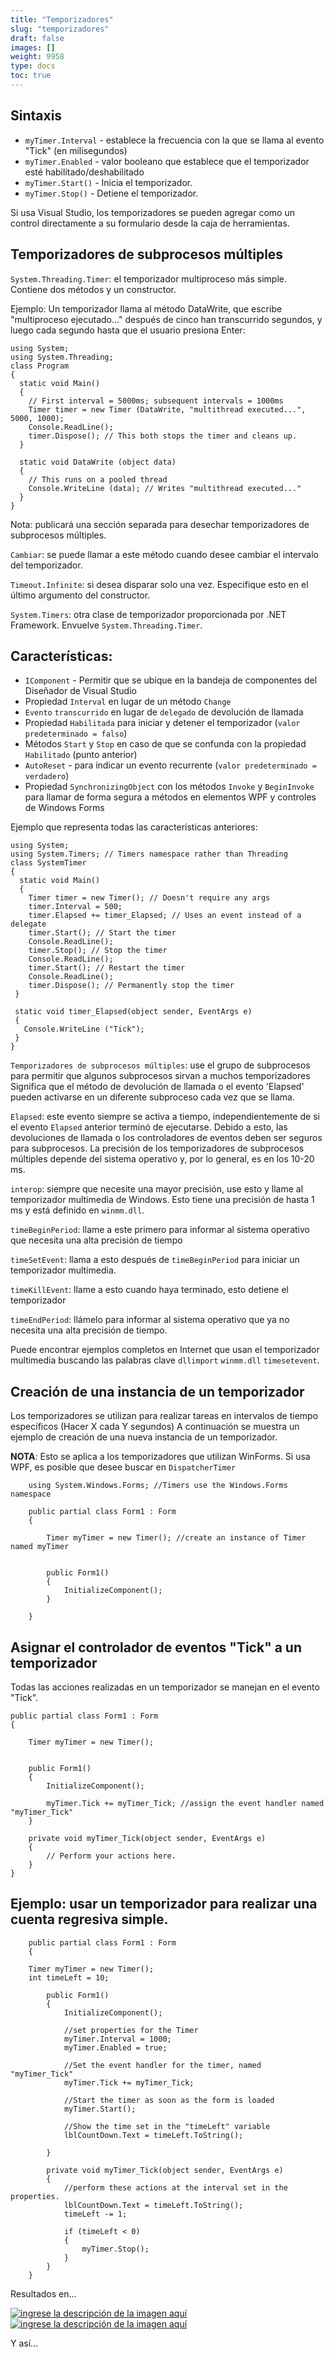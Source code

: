 ```yaml
---
title: "Temporizadores"
slug: "temporizadores"
draft: false
images: []
weight: 9958
type: docs
toc: true
---
```


## Sintaxis
- `myTimer.Interval` - establece la frecuencia con la que se llama al evento "Tick" (en milisegundos)
- `myTimer.Enabled` - valor booleano que establece que el temporizador esté habilitado/deshabilitado
- `myTimer.Start()` - Inicia el temporizador.
- `myTimer.Stop()` - Detiene el temporizador.

Si usa Visual Studio, los temporizadores se pueden agregar como un control directamente a su formulario desde la caja de herramientas.

## Temporizadores de subprocesos múltiples
`System.Threading.Timer`: el temporizador multiproceso más simple. Contiene dos métodos y un constructor.

Ejemplo:
Un temporizador llama al método DataWrite, que escribe "multiproceso ejecutado..." después de cinco
han transcurrido segundos, y luego cada segundo hasta que el usuario presiona Enter:

    using System;
    using System.Threading;
    class Program
    {
      static void Main()
      {
        // First interval = 5000ms; subsequent intervals = 1000ms
        Timer timer = new Timer (DataWrite, "multithread executed...", 5000, 1000);
        Console.ReadLine();
        timer.Dispose(); // This both stops the timer and cleans up.
      }

      static void DataWrite (object data)
      {
        // This runs on a pooled thread
        Console.WriteLine (data); // Writes "multithread executed..."
      }
    }

Nota: publicará una sección separada para desechar temporizadores de subprocesos múltiples.

`Cambiar`: se puede llamar a este método cuando desee cambiar el intervalo del temporizador.

`Timeout.Infinite`: si desea disparar solo una vez. Especifique esto en el último argumento del constructor.

`System.Timers`: otra clase de temporizador proporcionada por .NET Framework. Envuelve `System.Threading.Timer`.

Características:
---------

- `IComponent` - Permitir que se ubique en la bandeja de componentes del Diseñador de Visual Studio
- Propiedad `Interval` en lugar de un método `Change`
- `Evento` `transcurrido` en lugar de `delegado` de devolución de llamada
- Propiedad `Habilitada` para iniciar y detener el temporizador (`valor predeterminado = falso`)
- Métodos `Start` y `Stop` en caso de que se confunda con la propiedad `Habilitado` (punto anterior)
- `AutoReset` - para indicar un evento recurrente (`valor predeterminado = verdadero`)
- Propiedad `SynchronizingObject` con los métodos `Invoke` y `BeginInvoke` para
llamar de forma segura a métodos en elementos WPF y controles de Windows Forms


Ejemplo que representa todas las características anteriores:

    using System;
    using System.Timers; // Timers namespace rather than Threading
    class SystemTimer
    {
      static void Main()
      {
        Timer timer = new Timer(); // Doesn't require any args
        timer.Interval = 500;
        timer.Elapsed += timer_Elapsed; // Uses an event instead of a delegate
        timer.Start(); // Start the timer
        Console.ReadLine();
        timer.Stop(); // Stop the timer
        Console.ReadLine();
        timer.Start(); // Restart the timer
        Console.ReadLine();
        timer.Dispose(); // Permanently stop the timer
     }

     static void timer_Elapsed(object sender, EventArgs e)
     {
       Console.WriteLine ("Tick");
     }
    }

`Temporizadores de subprocesos múltiples`: use el grupo de subprocesos para permitir que algunos subprocesos sirvan a muchos
temporizadores Significa que el método de devolución de llamada o el evento 'Elapsed' pueden activarse en un diferente
subproceso cada vez que se llama.

`Elapsed`: este evento siempre se activa a tiempo, independientemente de si el evento `Elapsed` anterior terminó de ejecutarse. Debido a esto, las devoluciones de llamada o los controladores de eventos deben ser seguros para subprocesos.
La precisión de los temporizadores de subprocesos múltiples depende del sistema operativo y, por lo general, es
en los 10-20 ms.

`interop`: siempre que necesite una mayor precisión, use esto y llame al temporizador multimedia de Windows. Esto tiene una precisión de hasta 1 ms y está definido en `winmm.dll`.

`timeBeginPeriod`: llame a este primero para informar al sistema operativo que necesita una alta precisión de tiempo

`timeSetEvent`: llama a esto después de `timeBeginPeriod` para iniciar un temporizador multimedia.

`timeKillEvent`: llame a esto cuando haya terminado, esto detiene el temporizador

`timeEndPeriod`: llámelo para informar al sistema operativo que ya no necesita una alta precisión de tiempo.

Puede encontrar ejemplos completos en Internet que usan el temporizador multimedia buscando las palabras clave `dllimport` `winmm.dll` `timesetevent`.

## Creación de una instancia de un temporizador
Los temporizadores se utilizan para realizar tareas en intervalos de tiempo específicos (Hacer X cada Y segundos)
A continuación se muestra un ejemplo de creación de una nueva instancia de un temporizador.

**NOTA**: Esto se aplica a los temporizadores que utilizan WinForms. Si usa WPF, es posible que desee buscar en `DispatcherTimer`


        using System.Windows.Forms; //Timers use the Windows.Forms namespace

        public partial class Form1 : Form
        {

            Timer myTimer = new Timer(); //create an instance of Timer named myTimer
   
        
            public Form1()
            {
                InitializeComponent();
            }

        }

## Asignar el controlador de eventos "Tick" a un temporizador
Todas las acciones realizadas en un temporizador se manejan en el evento "Tick".

    public partial class Form1 : Form
    {

        Timer myTimer = new Timer();
   
        
        public Form1()
        {
            InitializeComponent();

            myTimer.Tick += myTimer_Tick; //assign the event handler named "myTimer_Tick"
        }

        private void myTimer_Tick(object sender, EventArgs e)
        {
            // Perform your actions here.
        }
    }

## Ejemplo: usar un temporizador para realizar una cuenta regresiva simple.
        public partial class Form1 : Form
        {

        Timer myTimer = new Timer();
        int timeLeft = 10;
        
            public Form1()
            {
                InitializeComponent();
    
                //set properties for the Timer
                myTimer.Interval = 1000;
                myTimer.Enabled = true;
    
                //Set the event handler for the timer, named "myTimer_Tick"
                myTimer.Tick += myTimer_Tick;
    
                //Start the timer as soon as the form is loaded
                myTimer.Start();
    
                //Show the time set in the "timeLeft" variable
                lblCountDown.Text = timeLeft.ToString();
    
            }

            private void myTimer_Tick(object sender, EventArgs e)
            {
                //perform these actions at the interval set in the properties.
                lblCountDown.Text = timeLeft.ToString();
                timeLeft -= 1;
    
                if (timeLeft < 0)
                {
                    myTimer.Stop();
                }
            }
        }

Resultados en...

[![ingrese la descripción de la imagen aquí][1]][1][![ingrese la descripción de la imagen aquí][2]][2]

Y así...


[1]: http://i.stack.imgur.com/VZlnr.png
[2]: http://i.stack.imgur.com/30t8F.png

